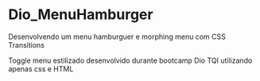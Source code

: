 # Dio_MenuHamburger
Desenvolvendo um menu hamburguer e morphing menu com CSS Transitions

Toggle menu estilizado desenvolvido durante bootcamp  Dio TQI utilizando apenas css e HTML
